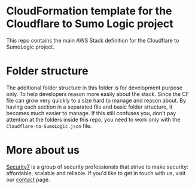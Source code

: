 # CloudFormation template for the Cloudflare to Sumo Logic project

This repo contains the main AWS Stack definition for the Cloudflare to SumoLogic project.

# Folder structure

The additional folder structure in this folder is for development purpose only. To help developers reason more easily about the stack. Since the CF file can grow very quickly to a size hard to manage and reason about. By having each section in a separated file and basic folder structure, it becomes much easier to manage. If this still confuses you, don't pay attention at the folders inside this repo, you need to work only with the `Cloudflare-to-SumoLogic.json` file.

# More about us

[Security7](https://www.security7.net/) is a group of security professionals that strive to make security: affordable, scalable and reliable. If you'd like to get in touch with us, visit our [contact](https://www.security7.net/contact/) page.